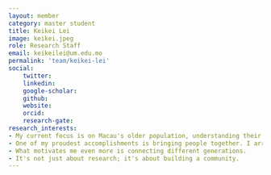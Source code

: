 ```yaml
---
layout: member
category: master student
title: Keikei Lei
image: keikei.jpeg
role: Research Staff
email: keikeilei@um.edu.mo
permalink: 'team/keikei-lei'
social:
    twitter:  
    linkedin: 
    google-scholar: 
    github: 
    website: 
    orcid: 
    research-gate: 
research_interests:
- My current focus is on Macau's older population, understanding their cognitive abilities and holistic well being. Partnering with associations, we're exploring ways to support Macau senior care. 
- One of my proudest accomplishments is bringing people together. I arrange meetings that connect researchers, clinicians, and various associations. It's all about finding common ground and working together to achieve a common goal.
- What motivates me even more is connecting different generations.
- It's not just about research; it's about building a community.
---
```

